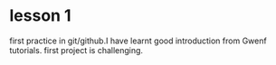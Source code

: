 # lesson 1
first practice in git/github.I have learnt good introduction from Gwenf tutorials. 
first project is challenging.
